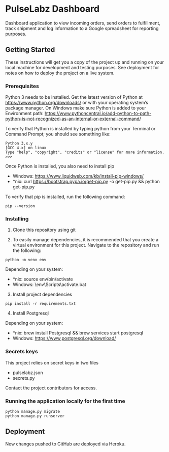 # PulseLabz Dashboard

Dashboard application to view incoming orders, send orders to fulfillment, track shipment and log information to a Google spreadsheet for reporting purposes.

## Getting Started

These instructions will get you a copy of the project up and running on your local machine for development and testing purposes. See deployment for notes on how to deploy the project on a live system.

### Prerequisites

Python 3 needs to be installed. Get the latest version of Python at https://www.python.org/downloads/ or with your operating system’s package manager. On Windows make sure Python is added to your Environment path: https://www.pythoncentral.io/add-python-to-path-python-is-not-recognized-as-an-internal-or-external-command/

To verify that Python is installed by typing python from your Terminal or Command Prompt; you should see something like:

```
Python 3.x.y
[GCC 4.x] on linux
Type "help", "copyright", "credits" or "license" for more information.
>>>
```

Once Python is installed, you also need to install pip
* Windows: https://www.liquidweb.com/kb/install-pip-windows/
* *nix: curl https://bootstrap.pypa.io/get-pip.py -o get-pip.py && python get-pip.py

To verify that pip is installed, run the following command:
```
pip --version
```

### Installing

1. Clone this repository using git

2. To easily manage dependencies, it is recommended that you create a virtual environment for this project. Navigate to the repository and run the following:

```
python -m venv env
```
Depending on your system:
* *nix: source env/bin/activate
* Windows: \env\Scripts\activate.bat

3. Install project dependencies
```
pip install -r requirements.txt
```

4. Install Postgresql

Depending on your system:
* *nix: brew install Postgresql && brew services start postgresql
* Windows: https://www.postgresql.org/download/

### Secrets keys

This project relies on secret keys in two files
* pulselabz.json
* secrets.py

Contact the project contributors for access.

### Running the application locally for the first time

```
python manage.py migrate
python manage.py runserver
```

## Deployment

New changes pushed to GitHub are deployed via Heroku.
